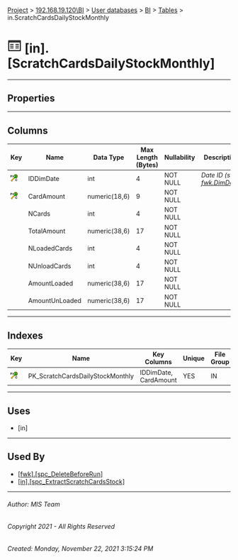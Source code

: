 #### 

[Project](../../../../index.md) > [192.168.19.120\\BI](../../../index.md) > [User databases](../../index.md) > [BI](../index.md) > [Tables](Tables.md) > in.ScratchCardsDailyStockMonthly

# ![Tables](../../../../Images/Table32.png) [in].[ScratchCardsDailyStockMonthly]

---

## <a name="#properties"></a>Properties



---

## <a name="#columns"></a>Columns

| Key | Name | Data Type | Max Length (Bytes) | Nullability | Description |
|---|---|---|---|---|---|
| [![Cluster Primary Key PK_ScratchCardsDailyStockMonthly: IDDimDate\CardAmount](../../../../Images/pkcluster.png)](#indexes) | IDDimDate | int | 4 | NOT NULL | _Date ID (see [fwk.DimDate](DimDate.md))_ |
| [![Cluster Primary Key PK_ScratchCardsDailyStockMonthly: IDDimDate\CardAmount](../../../../Images/pkcluster.png)](#indexes) | CardAmount | numeric(18,6) | 9 | NOT NULL |  |
|  | NCards | int | 4 | NOT NULL |  |
|  | TotalAmount | numeric(38,6) | 17 | NOT NULL |  |
|  | NLoadedCards | int | 4 | NOT NULL |  |
|  | NUnloadCards | int | 4 | NOT NULL |  |
|  | AmountLoaded | numeric(38,6) | 17 | NOT NULL |  |
|  | AmountUnLoaded | numeric(38,6) | 17 | NOT NULL |  |


---

## <a name="#indexes"></a>Indexes

| Key | Name | Key Columns | Unique | File Group |
|---|---|---|---|---|
| [![Cluster Primary Key PK_ScratchCardsDailyStockMonthly: IDDimDate\CardAmount](../../../../Images/pkcluster.png)](#indexes) | PK_ScratchCardsDailyStockMonthly | IDDimDate, CardAmount | YES | IN |


---

## <a name="#uses"></a>Uses

* [in]


---

## <a name="#usedby"></a>Used By

* [[fwk].[spc_DeleteBeforeRun]](../Programmability/Stored_Procedures/spc_DeleteBeforeRun.md)
* [[in].[spc_ExtractScratchCardsStock]](../Programmability/Stored_Procedures/spc_ExtractScratchCardsStock.md)


---

###### Author:  MIS Team

###### Copyright 2021 - All Rights Reserved

###### Created: Monday, November 22, 2021 3:15:24 PM

